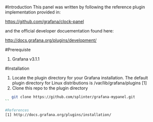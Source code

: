 #Introduction
This panel was written by following the reference plugin implementation provided in:

https://github.com/grafana/clock-panel

and the official developer docuementation found here:

http://docs.grafana.org/plugins/development/

#Prerequiste 
1. Grafana v3.1.1

#Installation
1. Locate the plugin directory for your Grafana installation. The default plugin directory for Linux distributions is /var/lib/grafana/plugins [1]
2. Clone this repo to the plugin directory
```bash
   git clone https://github.com/splinter/grafana-mypanel.git
``

#References
[1] http://docs.grafana.org/plugins/installation/
